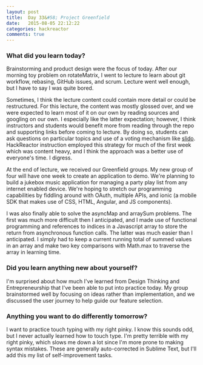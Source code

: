 ```yaml
---
layout: post
title:  Day 33&#58; Project Greenfield
date:   2015-08-05 22:12:22
categories: hackreactor
comments: true
---
```



### What did you learn today?

Brainstorming and product design were the focus of today. After our morning toy problem on rotateMatrix, I went to lecture to learn about git workflow, rebasing, GitHub issues, and scrum. Lecture went well enough, but I have to say I was quite bored.

Sometimes, I think the lecture content could contain more detail or could be restructured. For this lecture, the content was mostly glossed over, and we were expected to learn most of it on our own by reading sources and googling on our own. I especially like the latter expectation; however, I think instructors and students would benefit more from reading through the repo and supporting links before coming to lecture. By doing so, students can ask questions on particular topics and use of a voting mechanism like [slido](https://www.sli.do/home). HackReactor instruction employed this strategy for much of the first week which was content heavy, and I think the approach was a better use of everyone's time. I digress.

At the end of lecture, we received our Greenfield groups. My new group of four will have one week to create an application to demo. We're planning to build a jukebox music application for managing a party play list from any internet enabled device. We're hoping to stretch our programming capabilities by fiddling around with OAuth, multiple APIs, and ionic (a mobile SDK that makes use of CSS, HTML, Angular, and JS components).

I was also finally able to solve the asyncMap and arraySum problems. The first was much more difficult then I anticipated, and I made use of functional programming and references to indices in a Javascript array to store the return from asynchronous function calls. The latter was much easier than I anticipated. I simply had to keep a current running total of summed values in an array and make two key comparisons with Math.max to traverse the array in learning time.

### Did you learn anything new about yourself?

I'm surprised about how much I've learned from Design Thinking and Entrepreneurship that I've been able to put into practice today. My group brainstormed well by focusing on ideas rather than implementation, and we discussed the user journey to help guide our feature selection.

### Anything you want to do differently tomorrow?

I want to practice touch typing with my right pinky. I know this sounds odd, but I never actually learned how to touch type. I'm pretty terrible with my right pinky, which slows me down a lot since I'm more prone to making syntax mistakes. These are generally auto-corrected in Sublime Text, but I'll add this my list of self-improvement tasks.
